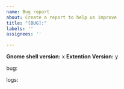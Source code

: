 ```yaml
---
name: Bug report
about: Create a report to help us improve
title: "[BUG]:"
labels: ''
assignees: ''

---
```


**Gnome shell version:** x
**Extention Version:** y

bug:



logs:
